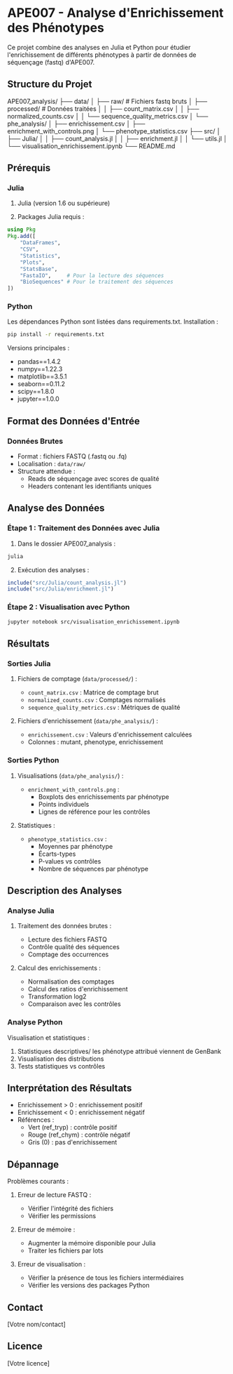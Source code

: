 # APE007 - Analyse d'Enrichissement des Phénotypes

Ce projet combine des analyses en Julia et Python pour étudier l'enrichissement de différents phénotypes à partir de données de séquençage (fastq) d'APE007.

## Structure du Projet
APE007_analysis/
├── data/
│ ├── raw/ # Fichiers fastq bruts
│ ├── processed/ # Données traitées
│ │ ├── count_matrix.csv
│ │ ├── normalized_counts.csv
│ │ └── sequence_quality_metrics.csv
│ └── phe_analysis/
│ ├── enrichissement.csv
│ ├── enrichment_with_controls.png
│ └── phenotype_statistics.csv
├── src/
│ ├── Julia/
│ │ ├── count_analysis.jl
│ │ ├── enrichment.jl
│ │ └── utils.jl
│ └── visualisation_enrichissement.ipynb
└── README.md

## Prérequis

### Julia
1. Julia (version 1.6 ou supérieure)

2. Packages Julia requis :
```julia
using Pkg
Pkg.add([
    "DataFrames",
    "CSV",
    "Statistics",
    "Plots",
    "StatsBase",
    "FastaIO",     # Pour la lecture des séquences
    "BioSequences" # Pour le traitement des séquences
])
```

### Python
Les dépendances Python sont listées dans requirements.txt. Installation :
```bash
pip install -r requirements.txt
```

Versions principales :
- pandas==1.4.2
- numpy==1.22.3
- matplotlib==3.5.1
- seaborn==0.11.2
- scipy==1.8.0
- jupyter==1.0.0

## Format des Données d'Entrée

### Données Brutes
- Format : fichiers FASTQ (.fastq ou .fq)
- Localisation : `data/raw/`
- Structure attendue :
  - Reads de séquençage avec scores de qualité
  - Headers contenant les identifiants uniques

## Analyse des Données

### Étape 1 : Traitement des Données avec Julia

1. Dans le dossier APE007_analysis :
```bash
julia
```

2. Exécution des analyses :
```julia
include("src/Julia/count_analysis.jl")
include("src/Julia/enrichment.jl")
```

### Étape 2 : Visualisation avec Python
```bash
jupyter notebook src/visualisation_enrichissement.ipynb
```

## Résultats

### Sorties Julia
1. Fichiers de comptage (`data/processed/`) :
   - `count_matrix.csv` : Matrice de comptage brut
   - `normalized_counts.csv` : Comptages normalisés
   - `sequence_quality_metrics.csv` : Métriques de qualité

2. Fichiers d'enrichissement (`data/phe_analysis/`) :
   - `enrichissement.csv` : Valeurs d'enrichissement calculées
   - Colonnes : mutant, phenotype, enrichissement

### Sorties Python
1. Visualisations (`data/phe_analysis/`) :
   - `enrichment_with_controls.png` : 
     * Boxplots des enrichissements par phénotype
     * Points individuels
     * Lignes de référence pour les contrôles
   
2. Statistiques :
   - `phenotype_statistics.csv` :
     * Moyennes par phénotype
     * Écarts-types
     * P-values vs contrôles
     * Nombre de séquences par phénotype

## Description des Analyses

### Analyse Julia
1. Traitement des données brutes :
   - Lecture des fichiers FASTQ
   - Contrôle qualité des séquences
   - Comptage des occurrences

2. Calcul des enrichissements :
   - Normalisation des comptages
   - Calcul des ratios d'enrichissement
   - Transformation log2
   - Comparaison avec les contrôles

### Analyse Python
Visualisation et statistiques :
1. Statistiques descriptives/ les phénotype attribué viennent de GenBank 
2. Visualisation des distributions
3. Tests statistiques vs contrôles

## Interprétation des Résultats

- Enrichissement > 0 : enrichissement positif
- Enrichissement < 0 : enrichissement négatif
- Références :
  - Vert (ref_tryp) : contrôle positif
  - Rouge (ref_chym) : contrôle négatif
  - Gris (0) : pas d'enrichissement

## Dépannage

Problèmes courants :
1. Erreur de lecture FASTQ :
   - Vérifier l'intégrité des fichiers
   - Vérifier les permissions

2. Erreur de mémoire :
   - Augmenter la mémoire disponible pour Julia
   - Traiter les fichiers par lots

3. Erreur de visualisation :
   - Vérifier la présence de tous les fichiers intermédiaires
   - Vérifier les versions des packages Python

## Contact

[Votre nom/contact]

## Licence

[Votre licence]